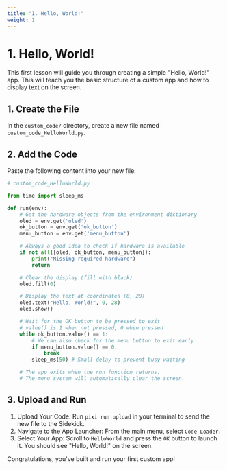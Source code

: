 ```yaml
---
title: "1. Hello, World!"
weight: 1
---
```


# 1. Hello, World!

This first lesson will guide you through creating a simple "Hello, World!" app. This will teach you the basic structure of a custom app and how to display text on the screen.

## 1. Create the File

In the `custom_code/` directory, create a new file named `custom_code_HelloWorld.py`.

## 2. Add the Code

Paste the following content into your new file:

```python
# custom_code_HelloWorld.py

from time import sleep_ms

def run(env):
    # Get the hardware objects from the environment dictionary
    oled = env.get('oled')
    ok_button = env.get('ok_button')
    menu_button = env.get('menu_button')

    # Always a good idea to check if hardware is available
    if not all([oled, ok_button, menu_button]):
        print("Missing required hardware")
        return

    # Clear the display (fill with black)
    oled.fill(0)

    # Display the text at coordinates (0, 28)
    oled.text("Hello, World!", 0, 28)
    oled.show()

    # Wait for the OK button to be pressed to exit
    # value() is 1 when not pressed, 0 when pressed
    while ok_button.value() == 1:
        # We can also check for the menu button to exit early
        if menu_button.value() == 0:
            break
        sleep_ms(50) # Small delay to prevent busy-waiting

    # The app exits when the run function returns.
    # The menu system will automatically clear the screen.
```
## 3. Upload and Run 
1. Upload Your Code: Run `pixi run upload` in your terminal to send the new file to the Sidekick.
2. Navigate to the App Launcher: From the main menu, select `Code Loader`.
3. Select Your App: Scroll to `HelloWorld` and press the `OK` button to launch it. You should see "Hello, World!" on the screen.

Congratulations, you've built and run your first custom app!